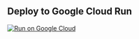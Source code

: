 ## Deploy to Google Cloud Run 
  
[![Run on Google Cloud](https://deploy.cloud.run/button.svg)](https://deploy.cloud.run)